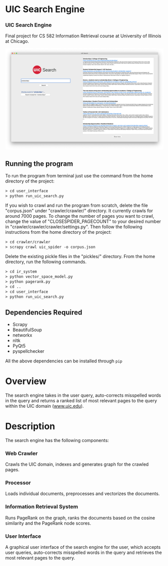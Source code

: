 
# UIC Search Engine
### UIC Search Engine

Final project for CS 582 Information Retrieval course at University of Illinois at Chicago.

![Results](screenshot.png)

## Running the program

To run the program from terminal just use the command from the home directory of the project:

	> cd user_interface
	> python run_uic_search.py 

If you wish to crawl and run the program from scratch, delete the file "corpus.json" under "crawler/crawler/" directory. It currently crawls for around 7000 pages. To change the number of pages you want to crawl, change the value of "CLOSESPIDER_PAGECOUNT" to your desired number in "crawler/crawler/crawler/settings.py". Then follow the following instructions from the home directory of the project:

	> cd crawler/crawler
	> scrapy crawl uic_spider -o corpus.json
	
Delete the existing pickle files in the "pickles/" directory. From the home directory, run the following commands.

	> cd ir_system
	> python vector_space_model.py
	> python pagerank.py
	> cd ..
	> cd user_interface
	> python run_uic_search.py


## Dependencies Required
- Scrapy
- BeautifulSoup
- networkx
- nltk
- PyQt5
- pyspellchecker

All the above dependencies can be installed through `pip`

# Overview

The search engine takes in the user query, auto-corrects misspelled words in the query and returns a ranked list of most relevant pages to the query within the UIC domain (www.uic.edu). 

# Description

The search engine has the following components:

### Web Crawler 

 Crawls the UIC domain, indexes and generates graph for the crawled pages.
 
### Processor 

Loads individual documents, preprocesses and vectorizes the documents.

### Information Retrieval System

 Runs PageRank on the graph, ranks the documents based on the cosine similarity and the PageRank node scores.
 
### User Interface 

 A graphical user interface of the search engine for the user, which accepts user queries, auto-corrects misspelled words in the query and retrieves the most relevant pages to the query.
